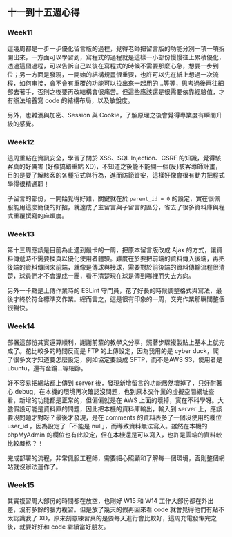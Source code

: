 ## 十一到十五週心得

### Week11
這幾周都是一步一步優化留言版的過程，覺得老師把留言版的功能分別一項一項拆開出來，一方面可以學習到，寫程式的過程就是這樣一小部份慢慢往上累積優化，透過這個過程，可以告訴自己以後在寫程式的時候不需要那麼心急，想要一步到位；另一方面是發現，一開始的結構規畫很重要，也許可以先在紙上想過一次流程，如何串接，會不會有重覆的功能可以拉出來一起用的…等等，思考過後再往細部去著手，否則之後要再改結構會很痛苦。但這些應該還是很需要依靠經驗值，才有辦法培養寫 code 的結構布局，以及敏銳度。

另外，也雜湊與加密、Session 與 Cookie，了解原理之後會覺得專業度有瞬間升級的感覺。

### Week12
這周重點在資訊安全，學習了關於 XSS、SQL Injection、CSRF 的知識，覺得駭客真的好厲害 (好像搞錯重點 XD)，不知道之後能不能開一個(反)駭客導師計畫，目的是要了解駭客的各種招式與行為，進而防範資安，這樣好像會很有動力把程式學得很精通耶！

子留言的部份，一開始覺得好難，關鍵就在於 `parent_id = 0` 的設定，實在很佩服能用這麼簡便的好招，就達成了主留言與子留言的區分，省去了很多資料庫與程式重覆撰寫的麻煩度。

### Week13
第十三周應該是目前為止遇到最卡的一周，把原本留言版改成 Ajax 的方式，讓資料傳遞時不需要換頁以優化使用者體驗。難度在於要把前端的資料傳入後端，再把後端的資料傳回來前端，就像是傳球與接球，需要對於前後端的資料傳輸流程很清楚，球員們才不會混成一團，看不清楚現在球是傳到哪裡而失去方向。

另外一卡點是上傳作業時的 ESLint 守門員，花了好長的時候調整格式與寫法，最後才終於符合標準交作業。總而言之，這是很有印象的一周，交完作業那瞬間整個很暢快。

### Week14
部署這部份其實還算順利，謝謝前輩的教學文分享，照著步驟複製貼上基本上就完成了。花比較多的時間反而是 FTP 的上傳設定，因為我用的是 cyber duck，爬了很多文才知道要怎麼設定，例如協定要設成 SFTP，而不是AWS S3，使用者是ubuntu，還有金鑰…等細節。

好不容易把網站都上傳到 server 後，發現新增留言的功能居然壞掉了，只好耐著心 debug，在本機的環境再次確認沒問題，也到原本交作業的虛擬空間網址查看，新增的功能都是正常的，但偏偏就是在 AWS 上面的壞掉，實在不科學呀。大膽假設可能是資料庫的問題，因此把本機的資料庫輸出，輸入到 server 上，應該要沒問題才對呀？最後才發現，是在 comments 的資料表多了一個沒使用的欄位 user_id ，因為設定了「不能是 null」，而導致資料無法寫入。雖然在本機的 phpMyAdmin 的欄位也有此設定，但在本機還是可以寫入，也許是雲端的資料較比較嚴格？！

完成部署的流程，非常佩服工程師，需要細心照顧和了解每一個環境，否則整個網站就沒辦法運作了。

### Week15
其實複習周大部份的時間都在放空，也剛好 W15 和 W14 工作大部份都在外出差，沒有多餘的腦力複習。但是放了幾天的假再回來看 code 就會覺得他們有點不太認識我了 XD，原來刻意練習真的是要每天進行會比較好，這周充電發懶完之後，就要好好和 code 繼續當好朋友。
